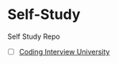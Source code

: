 # Self-Study
Self Study Repo 

- [ ] [Coding Interview University](https://github.com/jwasham/coding-interview-university)
